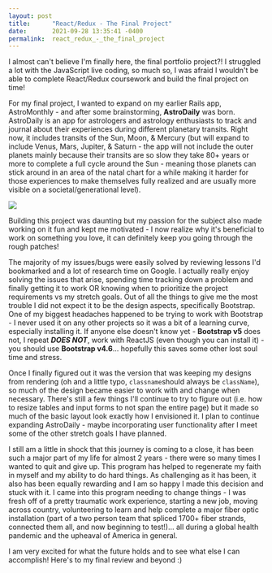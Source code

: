 ```yaml
---
layout: post
title:      "React/Redux - The Final Project"
date:       2021-09-28 13:35:41 -0400
permalink:  react_redux_-_the_final_project
---
```


I almost can't believe I'm finally here, the final portfolio project?! I struggled a lot with the JavaScript live coding, so much so, I was afraid I wouldn't be able to complete React/Redux coursework and build the final project on time!

For my final project, I wanted to expand on my earlier Rails app, AstroMonthly - and after some brainstorming, <b>AstroDaily</b> was born. AstroDaily is an app for astrologers and astrology enthusiasts to track and journal about their experiences during different planetary transits. Right now, it includes transits of the Sun, Moon, & Mercury (but will expand to include Venus, Mars, Jupiter, & Saturn - the app will not include the outer planets mainly because their transits are so slow they take 80+ years or more to complete a full cycle around the Sun - meaning those planets can stick around in an area of the natal chart for a while making it harder for those experiences to make themselves fully realized and are usually more visible on a societal/generational level).

![](https://i.imgur.com/Fr6TMRz.png)

Building this project was daunting but my passion for the subject also made working on it fun and kept me motivated - I now realize why it's beneficial to work on something you love, it can definitely keep you going through the rough patches!

The majority of my issues/bugs were easily solved by reviewing lessons I'd bookmarked and a lot of research time on Google. I actually really enjoy solving the issues that arise, spending time tracking down a problem and finally getting it to work OR knowing when to prioritize the project requirements vs my stretch goals. Out of all the things to give me the most trouble I did not expect it to be the design aspects, specifically Bootstrap. One of my biggest headaches happened to be trying to work with Bootstrap - I never used it on any other projects so it was a bit of a learning curve, especially installing it. If anyone else doesn't know yet - <b>Bootstrap v5</b> does not, I repeat <b>*DOES NOT*</b>, work with ReactJS (even though you can install it) - you should use <b>Bootstrap v4.6</b>... hopefully this saves some other lost soul time and stress. 

Once I finally figured out it was the version that was keeping my designs from rendering (oh and a little typo, `classname`should always be `className`), so much of the design became easier to work with and change when necessary. There's still a few things I'll continue to try to figure out (i.e. how to resize tables and input forms to not span the entire page) but it made so much of the basic layout look exactly how I envisioned it. I plan to continue expanding AstroDaily - maybe incorporating user functionality after I meet some of the other stretch goals I have planned. 

I still am a little in shock that this journey is coming to a close, it has been such a major part of my life for almost 2 years - there were so many times I wanted to quit and give up. This program has helped to regenerate my faith in myself and my ability to do hard things. As challenging as it has been, it also has been equally rewarding and I am so happy I made this decision and stuck with it. I came into this program needing to change things - I was fresh off of a pretty traumatic work experience, starting a new job, moving across country, volunteering to learn and help complete a major fiber optic installation (part of a two person team that spliced 1700+ fiber strands, connected them all, and now beginning to test!)... all during a global health pandemic and the upheaval of America in general.

I am very excited for what the future holds and to see what else I can accomplish! Here's to my final review and beyond :)
